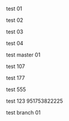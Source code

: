 test 01

test 02

test 03

test 04

test master 01

test 107

test 177

test 555

test 123
951753822225

test branch 01

